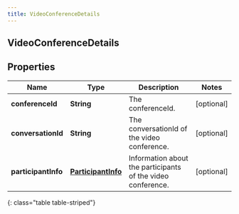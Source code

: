 ```yaml
---
title: VideoConferenceDetails
---
```

## VideoConferenceDetails


## Properties

| Name | Type | Description | Notes |
| ------------ | ------------- | ------------- | ------------- |
| **conferenceId** | <!----><!---->**String**<!----> | The conferenceId. |  [optional] |
| **conversationId** | <!----><!---->**String**<!----> | The conversationId of the video conference. |  [optional] |
| **participantInfo** | <!----><!---->[**ParticipantInfo**](ParticipantInfo.html)<!----> | Information about the participants of the video conference. |  [optional] |
{: class="table table-striped"}



